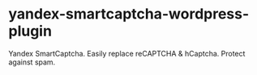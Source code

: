 # yandex-smartcaptcha-wordpress-plugin
Yandex SmartCaptcha. Easily replace reCAPTCHA &amp; hCaptcha. Protect against spam.
